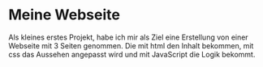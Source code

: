 # Meine Webseite
Als kleines erstes Projekt, habe ich mir als Ziel eine Erstellung von einer Webseite mit 3 Seiten genommen. Die mit html den Inhalt bekommen, mit css das Aussehen angepasst wird und mit JavaScript die Logik bekommt.
